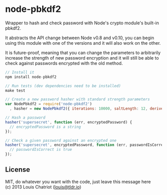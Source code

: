 node-pbkdf2
===========

Wrapper to hash and check password with Node's crypto module's built-in pbkdf2.

It abstracts the API change between Node v0.8 and v0.10, you can begin using this module with one of the versions and it will also work on the other.

It is future-proof, meaning that you can change the parameters to arbitrarily increase the strength of new password encryption and it will still be able to check against passwords encrypted with the old method.

```javascript
// Install it
npm install node-pbkdf2

// Run tests (dev dependencies need to be installed)
make test

// Create a new password hasher with standard strength parameters
var NodePbkdf2 = require('node-pbkdf2')
  , hasher = new NodePbkdf2({ iterations: 10000, saltLength: 12, derivedKeyLength: 30 });

// Hash a password
hasher('supersecret', function (err, encryptedPassword) {
  // encryptedPassword is a string
});

// Check a given password against an encrypted one
hasher('supersecret', encryptedPassword, function (err, passwordIsCorrect) {
  // passwordIsCorrect is true
});
```


## License
MIT, do whatever you want with the code, just leave this message here  
(c) 2013 Louis Chatriot (louis@tldr.io)
